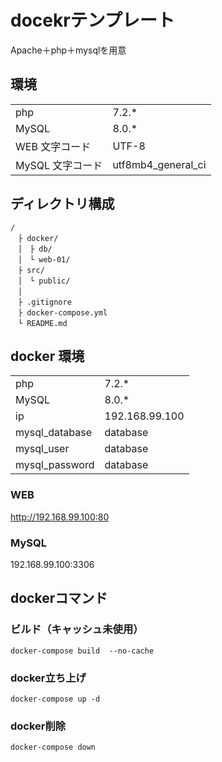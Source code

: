 


# docekrテンプレート
Apache＋php＋mysqlを用意


## 環境
| | |
| --- | ---|
| php | 7.2.* |
| MySQL | 8.0.* |
| WEB 文字コード | UTF-8 |
| MySQL 文字コード | utf8mb4_general_ci |



## ディレクトリ構成

```
/
　├ docker/
　│　├ db/
　│　└ web-01/
　├ src/
　│　└ public/
　│　
　├ .gitignore
　├ docker-compose.yml
　└ README.md

```




## docker 環境

| | |
| --- | ---|
| php | 7.2.* |
| MySQL | 8.0.* |
| ip | 192.168.99.100 |
| mysql_database | database |
| mysql_user     | database |
| mysql_password | database |



### WEB
http://192.168.99.100:80

### MySQL
192.168.99.100:3306 




## dockerコマンド

### ビルド（キャッシュ未使用）
```
docker-compose build  --no-cache
```

### docker立ち上げ

```
docker-compose up -d
```

### docker削除
```
docker-compose down
```

